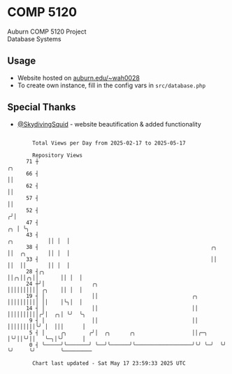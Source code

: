 # COMP 5120
Auburn COMP 5120 Project  
Database Systems

## Usage
- Website hosted on [auburn.edu/~wah0028](https://webhome.auburn.edu/~wah0028/)
- To create own instance, fill in the config vars in `src/database.php`

## Special Thanks
- [@SkydivingSquid](https://github.com/SkydivingSquid) - website beautification & added functionality

```

        Total Views per Day from 2025-02-17 to 2025-05-17

        Repository Views
      71 ┼                                                                            ╭╮
      66 ┤                                                                            ││
      62 ┤                                                                            ││
      57 ┤                                                                            ││
      52 ┤                                                                           ╭╯│
      47 ┤                                                                        ╭╮ │ ╰╮
      43 ┤                                                           ╭╮           ││ │  │
      38 ┤                                                       ╭╮  ││  ╭╮       ││ │  │
      33 ┤                                                       ││  ││  ││       ││ │  │
      28 ┤╭╮                                                     ││╭╮││╭╮││       ││ │  │
      24 ┼╯│               ╭╮                                    ││││││││││ ╭╮    ││ │  │
      19 ┤ │               ││                              ╭╮    ││││││││││ ││    │╰╮│  │
      14 ┤ │               ││                              ││    ││││││││││╭╯│  ╭╮│ ╰╯  ╰╮
       9 ┤ │               ││                              ││    │││││││││╰╯ │  │││      │
       5 ┤ │     ╭╮       ╭╯│  ╭╮      ╭╮                  ││╭─╮ │╰╯││╰╯││   ╰─╮│╰╯      │
       0 ┤ ╰─────╯╰───────╯ ╰──╯╰──────╯╰──────────────────╯╰╯ ╰─╯  ╰╯  ╰╯     ╰╯        ╰─────────

        Chart last updated - Sat May 17 23:59:33 2025 UTC
        
```
